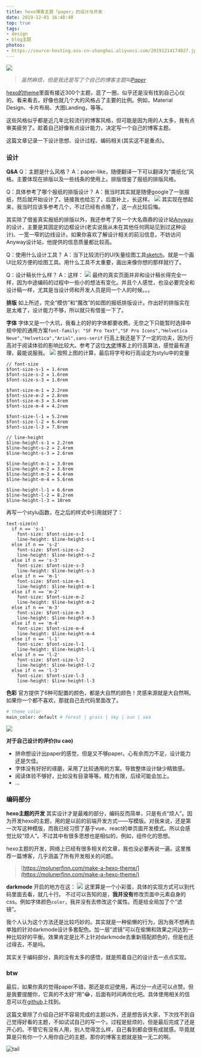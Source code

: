 ```yaml
---
title: hexo博客主题「paper」的设计与开发
date: 2019-12-01 16:48:48
top: true
tags:
- design
- blog主题
photos:
- https://source-hosting.oss-cn-shanghai.aliyuncs.com/20191214174027.jpg
---
```


![](https://source-hosting.oss-cn-shanghai.aliyuncs.com/Paper-showcase.png)

> *虽然麻烦，但是我还是写了个自己的博客主题叫[Paper](https://github.com/OfficialYoungX/paper)*

[hexo的theme](https://hexo.io/themes/)里面有接近300个主题，逛了一圈，似乎还是没有找到自己心仪的。看来看去，好像也就几个大的风格占了主要的比例。例如，Material Design、卡片布局、大图Landing，等等。

这些风格似乎都是近几年比较流行的博客风格，但可能是因为用的人太多，我有点审美疲劳了。趁着自己好像有点设计能力，决定写一个自己的博客主题。

这篇文章记录一下设计思想、设计过程、编码相关(其实这不是重点)。

### 设计
**Q&A**
Q：主题是什么风格？
A：paper-like，随便翻译一下可以翻译为“类纸化”风格。主要体现在排版以及一些线条的使用上。排版借鉴了报纸的排版风格。

Q：具体参考了哪个报纸的排版设计？
A：我当时其实就是随便google了一张报纸，然后就开始设计了。链接我也给忘了，后面补上，长这样。
![](https://source-hosting.oss-cn-shanghai.aliyuncs.com/20191214174027.jpg)
其实现在想起来，我当时应该多参考几个，不过已经有点晚了，这一点比较后悔。

其实除了借鉴真实报纸的排版以外，我还参考了另一个大名鼎鼎的设计站[Anyway](http://anyway.fm/)的设计，主要是其固定的边框设计(老实说我从未在其他任何网站见到过这种设计)、一宽一窄的边线设计。如果你喜欢了解设计相关的前沿信息，不妨访问Anyway设计站，他提供的信息质量都比较高。

Q：使用什么设计工具？
A：当下比较流行的UI矢量绘图工具[sketch](https://www.sketch.com)。就是一个画UI比较方便的绘图工具。用什么工具不太重要，画出来像你想的那样就行了。

Q：设计稿长什么样？
A：这样：
![](https://source-hosting.oss-cn-shanghai.aliyuncs.com/20191214182734.png)
最终的真实页面并非和设计稿长得完全一样，因为中途编码的过程中一些小的想法有变化。并且个人感觉，也没必要完全和设计稿一样，尤其是当设计师和开发人员是同一个人的时候。。。

**排版**
如上所述，完全“模仿”和“魔改”的如图的报纸排版设计。作出好的排版实在是太难了，设计能力不够，所以就只有借鉴一下了。

**字体**
字体又是一个大坑，我看上的好的字体都要收费。无奈之下只能暂时选择中规中矩的通用方案`font-family: "SF Pro Text","SF Pro Icons","Helvetica Neue","Helvetica","Arial",sans-serif`
行高上我还是下了一定的功夫，因为行高对于阅读体验的影响比较大。参考了这位[大佬](https://canisminor.cc/blog/posts/20180820_canisminor)博客上的行高算法，感觉最有道理，最能说服我。
![](https://source-hosting.oss-cn-shanghai.aliyuncs.com/20191214180635.png)
按照上图的计算，最后将字号和行高设定为stylu中的变量
```styl
// font-size
$font-size-s-1 = 1.4rem
$font-size-s-2 = 1.6rem
$font-size-s-3 = 1.8rem

$font-size-m-1 = 2.2rem
$font-size-m-2 = 2.8rem
$font-size-m-3 = 3.4rem
$font-size-m-4 = 4.2rem

$font-size-l-1 = 5.2rem
$font-size-l-2 = 6.4rem
$font-size-l-3 = 7.8rem

// line-height
$line-height-s-1 = 2.2rem
$line-height-s-2 = 2.4rem
$line-height-s-3 = 2.6rem

$line-height-m-1 = 3.0rem
$line-height-m-2 = 3.6rem
$line-height-m-3 = 4.4rem
$line-height-m-4 = 5.6rem

$line-height-l-1 = 6.6rem
$line-height-l-2 = 8.2rem
$line-height-l-3 = 10rem
```
再写一个stylu函数，在之后的样式中引用就好了：
```styl
text-size(n)
  if n == 's-1'
    font-size: $font-size-s-1
    line-height: $line-height-s-1
  else if n == 's-2'
    font-size: $font-size-s-2
    line-height: $line-height-s-2
  else if n == 's-3'
    font-size: $font-size-s-3
    line-height: $line-height-s-3
  else if n == 'm-1'
    font-size: $font-size-m-1
    line-height: $line-height-m-1
  else if n == 'm-2'
    font-size: $font-size-m-2
    line-height: $line-height-m-2
  else if n == 'm-3'
    font-size: $font-size-m-3
    line-height: $line-height-m-3
  else if n == 'm-4'
    font-size: $font-size-m-4
    line-height: $line-height-m-4
  else if n == 'l-1'
    font-size: $font-size-l-1
    line-height: $line-height-l-1
  else if n == 'l-2'
    font-size: $font-size-l-2
    line-height: $line-height-l-2
  else if n == 'l-3'
    font-size: $font-size-l-3
    line-height: $line-height-l-3
```

**色彩**
官方提供了6种可配置的颜色，都是大自然的颜色！灵感来源就是大自然啊。如果你一个都不喜欢，那就自己去代码里面改了。
```bash
# theme color
main_color: default # forest | grass | sky | sun | sea
```
![](https://source-hosting.oss-cn-shanghai.aliyuncs.com/paper-github-4.png)


**对于自己设计的评价(tu cao)**
- 拼命想设计出paper的感觉，但是又不够paper。心有余而力不足，设计能力还是欠佳。
- 字体没有好好的琢磨，采用了比较通用的方案。导致整体设计缺少精致感。
- 阅读体验不够好，比如没有目录等等。精力有限，后续可能会加上。
- ...


### 编码部分
**hexo主题的开发**
其实设计才是最难的部分，编码反而简单，只是有点“烦人”。因为开发hexo的主题，用的是以前的前端开发方式——写模版。对我来说，还是第一次写这种模版，而我已经习惯了基于vue、react的单页面开发模式。所以会感觉比较“烦人”。不过其中有很多思想也是相似的，例如，组件化的思想。

hexo主题的开发，网络上已经有很多相关的文章，我也没必要再说一遍。这里推荐一篇博客，几乎涵盖了所有开发相关的问题。
> [https://molunerfinn.com/make-a-hexo-theme/](https://molunerfinn.com/make-a-hexo-theme/)

**darkmode**
开启的地方在这：
![](https://source-hosting.oss-cn-shanghai.aliyuncs.com/20191214193636.png)
这里算是一个小彩蛋，具体的实现方式可以到代码里面去看，就几十行。
不过可以告知的是，**我并没有**修改页面中元素自身的css。例如字体颜色`color`，我并没有去修改这个属性。而是给全局加了个“滤镜”。

我个人认为这个方法还是比较巧妙的。其实就是一种偷懒的行为，因为我不想再去单独的针对darkmode设计多套配色。加一层“滤镜”可以在偷懒和效果之间达到一种比较好的平衡。效果肯定是比不上针对darkmode去重新搭配颜色的，但是也还过得去，不是吗。

其实关于编码部分，真的没有太多的感悟，就是照着自己的设计去一点点实现。

### btw
最后，如果你真的觉得paper不错，那还是欢迎使用，再过分一点还可以点赞。但是我要提醒你，它真的不太好“用”😂，后面有时间再优化吧。具体使用相关的信息可以在[github](https://github.com/OfficialYoungX/paper)上找到。

这篇文章除了介绍自己好不容易完成的主题以外，还是想告诉大家，下次找不到自己觉得好看的主题，不如试试自己的写一个。过程是挺烦的，但是最后完成了还是开心的。不管它有没有人用，别人觉得怎么样，自己看到都会很有成就感。毕竟就算是只有你一个人用你自己的主题，那你的博客主题就是独一无二的啊。

![tail](https://source-hosting.oss-cn-shanghai.aliyuncs.com/article-tail@3x.png)

